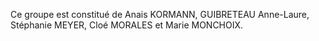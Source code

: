 Ce groupe est constitué de Anais KORMANN, GUIBRETEAU Anne-Laure, Stéphanie MEYER, Cloé MORALES et Marie MONCHOIX.
